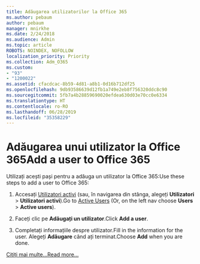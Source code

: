 ```yaml
---
title: Adăugarea utilizatorilor la Office 365
ms.author: pebaum
author: pebaum
manager: mnirkhe
ms.date: 2/24/2018
ms.audience: Admin
ms.topic: article
ROBOTS: NOINDEX, NOFOLLOW
localization_priority: Priority
ms.collection: Adm_O365
ms.custom:
- "93"
- "1200022"
ms.assetid: cfacdcac-8b59-4d81-a8b1-0d16b712df25
ms.openlocfilehash: 9db93586639d12fb1a749e2eb8f756320ddc8c90
ms.sourcegitcommit: 5fb7a4b28859690020efdea630d03e70cc0e6334
ms.translationtype: HT
ms.contentlocale: ro-RO
ms.lasthandoff: 06/28/2019
ms.locfileid: "35358229"
---
```

# <a name="add-a-user-to-office-365"></a><span data-ttu-id="1477f-102">Adăugarea unui utilizator la Office 365</span><span class="sxs-lookup"><span data-stu-id="1477f-102">Add a user to Office 365</span></span>

<span data-ttu-id="1477f-103">Utilizați acești pași pentru a adăuga un utilizator la Office 365:</span><span class="sxs-lookup"><span data-stu-id="1477f-103">Use these steps to add a user to Office 365:</span></span>
  
1. <span data-ttu-id="1477f-104">Accesați [Utilizatori activi](https://admin.microsoft.com/Adminportal/Home?source=applauncher#/users) (sau, în navigarea din stânga, alegeți **Utilizatori** \> **Utilizatori activi**).</span><span class="sxs-lookup"><span data-stu-id="1477f-104">Go to [Active Users](https://admin.microsoft.com/Adminportal/Home?source=applauncher#/users) (Or, on the left nav choose **Users** \> **Active users**).</span></span>

2. <span data-ttu-id="1477f-105">Faceți clic pe **Adăugați un utilizator**.</span><span class="sxs-lookup"><span data-stu-id="1477f-105">Click **Add a user**.</span></span>

3. <span data-ttu-id="1477f-106">Completați informațiile despre utilizator.</span><span class="sxs-lookup"><span data-stu-id="1477f-106">Fill in the information for the user.</span></span> <span data-ttu-id="1477f-107">Alegeți **Adăugare** când ați terminat.</span><span class="sxs-lookup"><span data-stu-id="1477f-107">Choose **Add** when you are done.</span></span>

[<span data-ttu-id="1477f-108">Citiți mai multe...</span><span class="sxs-lookup"><span data-stu-id="1477f-108">Read more...</span></span>](https://support.office.com/article/1970f7d6-03b5-442f-b385-5880b9c256ec)
  